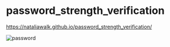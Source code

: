 # password_strength_verification
https://nataliawalk.github.io/password_strength_verification/

![password](https://github.com/nataliawalk/password_strength_verification/assets/144123296/9a9b74d3-8a53-4f90-abcc-06ae0e44d065)
